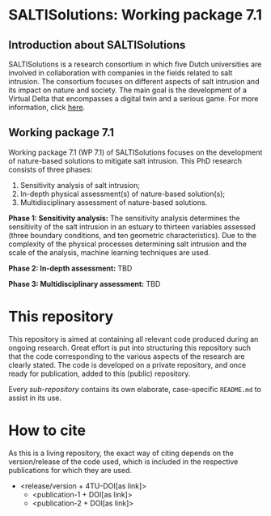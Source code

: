 # SALTISolutions: Working package 7.1

## Introduction about SALTISolutions
SALTISolutions is a research consortium in which five Dutch universities are involved in collaboration with companies in
the fields related to salt intrusion. The consortium focuses on different aspects of salt intrusion and its impact on 
nature and society. The main goal is the development of a Virtual Delta that encompasses a digital twin and a serious
game. For more information, click 
[here](https://www.nwo.nl/en/researchprogrammes/perspectief/perspectief-programmes/saltisolutions).

## Working package 7.1
Working package 7.1 (WP 7.1) of SALTISolutions focuses on the development of nature-based solutions to mitigate salt 
intrusion. This PhD research consists of three phases:
1. Sensitivity analysis of salt intrusion;
1. In-depth physical assessment(s) of nature-based solution(s);
1. Multidisciplinary assessment of nature-based solutions.

**Phase 1: Sensitivity analysis:** The sensitivity analysis determines the sensitivity of the salt intrusion in an estuary to 
thirteen variables assessed (three boundary conditions, and ten geometric characteristics). Due to the complexity of the
physical processes determining salt intrusion and the scale of the analysis, machine learning techniques are used.

**Phase 2: In-depth assessment:** TBD

**Phase 3: Multidisciplinary assessment:** TBD

# This repository
This repository is aimed at containing all relevant code produced during an ongoing research. Great effort is put into
structuring this repository such that the code corresponding to the various aspects of the research are clearly stated.
The code is developed on a private repository, and once ready for publication, added to this (public) repository.

Every *sub-repository* contains its own elaborate, case-specific `README.md` to assist in its use.

# How to cite
As this is a living repository, the exact way of citing depends on the version/release of the code used, which is included
in the respective publications for which they are used.
* <release/version + 4TU-DOI[as link]>
    * <publication-1 + DOI[as link]>
    * <publication-2 + DOI[as link]>
